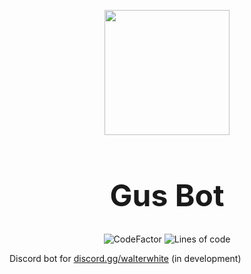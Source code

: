 <p align="center" style="margin-bottom: 0px !important;"> 
    <img src="https://cdn.discordapp.com/avatars/947853951624183809/2ebd0371852f8ab952f826699e626f0a.png" width=200>
</p>
<h1 align="center" style="font-size:48px"> Gus Bot</h1>

<div align="center">

![CodeFactor](https://www.codefactor.io/repository/github/szczurox/discord-bot-gus/badge)
![Lines of code](https://img.shields.io/tokei/lines/github.com/Szczurox/Discord-Bot-Gus) 

</div>

Discord bot for <a href="https://discord.gg/walterwhite">discord.gg/walterwhite</a> (in development)

